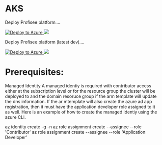# AKS

Deploy Profisee platform....

[![Deploy to Azure](https://aka.ms/deploytoazurebutton)](https://portal.azure.com/#create/Microsoft.Template/uri/https%3A%2F%2Fraw.githubusercontent.com%2FProfiseeGroup%2Faks%2Fmaster%2Fazuredeploy.json)<a href="http://armviz.io/#/?load=https%3A%2F%2Fraw.githubusercontent.com%2FProfiseeGroup%2Faks%2Fmaster%2Fazuredeploy.json" target="_blank">
  <img src="http://armviz.io/visualizebutton.png"/>
</a>


Deploy Profisee platform (latest dev)....

[![Deploy to Azure](https://aka.ms/deploytoazurebutton)](https://portal.azure.com/#create/Microsoft.Template/uri/https%3A%2F%2Fraw.githubusercontent.com%2FProfiseeGroup%2Faks%2Fmaster%2Fazuredeploydev.json)<a href="http://armviz.io/#/?load=https%3A%2F%2Fraw.githubusercontent.com%2FProfiseeGroup%2Faks%2Fmaster%2Fazuredeploydev.json" target="_blank">
  <img src="http://armviz.io/visualizebutton.png"/>
</a>

# Prerequisites:

Managed Identity
A managed identiy is required with contributor access either at the subscription level or for the resource group the cluster will be deployed to and the domain resoruce group if the arm template will update the dns information.  If the ar mtemplate will also create the azure ad app registration, then it must have the application developer role assigned to it as well.  Here is an example of how to create the managed identiy using the azure CLI.

az identity create -g <RESOURCE GROUP> -n <USER ASSIGNED IDENTITY NAME>
az role assignment create --assignee <USER ASSIGNED IDENTITY NAME> --role 'Contributor'
az role assignment create --assignee <USER ASSIGNED IDENTITY NAME> --role 'Application Developer'
